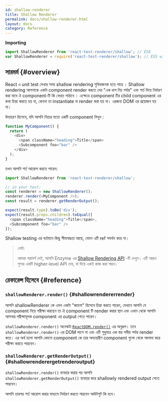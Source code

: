 ```yaml
---
id: shallow-renderer
title: Shallow Renderer
permalink: docs/shallow-renderer.html
layout: docs
category: Reference
---
```


**Importing**

```javascript
import ShallowRenderer from 'react-test-renderer/shallow'; // ES6
var ShallowRenderer = require('react-test-renderer/shallow'); // ES5 with npm
```

## সারমর্ম {#overview}

React এ unit test লেখার সময় shallow rendering সুবিধাজনক হতে পারে । Shallow rendering আপনাকে একটা component render করতে দেয় "এক ধাপ নিচ পর্যন্ত" এবং  শর্ত দিয়ে নির্ধারণ করা যাবে ঐ component-টি কি ফেরত পাঠাবে । এক্ষেত্রে component টির child component এর কথা চিন্তা করতে হয় না, কেননা তা instantiate বা render করা হয় না। এরজন্য DOM এর প্রয়োজন হয় না।


উদাহরণ হিসেবে, যদি আপনি নিচের মতো একটি component লিখুন :

```javascript
function MyComponent() {
  return (
    <div>
      <span className="heading">Title</span>
      <Subcomponent foo="bar" />
    </div>
  );
}
```

তখন আপনি শর্ত আরোপ করতে পারেন:

```javascript
import ShallowRenderer from 'react-test-renderer/shallow';

// in your test:
const renderer = new ShallowRenderer();
renderer.render(<MyComponent />);
const result = renderer.getRenderOutput();

expect(result.type).toBe('div');
expect(result.props.children).toEqual([
  <span className="heading">Title</span>,
  <Subcomponent foo="bar" />
]);
```

Shallow testing এর বর্তমানে কিছু সীমাবদ্ধতা আছে, যেমন এটি ref সমর্থন করে না।

> নোট:
>
> আমরা পরামর্শ দেই, আপনি Enzyme এর  [Shallow Rendering API](https://airbnb.io/enzyme/docs/api/shallow.html) -টি দেখুন। এটি আরও সুন্দর একটি higher-level API দেয়, যা দিয়ে একই কাজ করা সম্ভব। 

## রেফারেন্স হিসেবে {#reference}

### `shallowRenderer.render()` {#shallowrendererrender}

আপনি shallowRenderer কে এমন একটা "জায়গা" হিসেবে চিন্তা করতে পারেন, যেখানে আপনি যে component নিয়ে পরীক্ষা করছেন তা ঐ  component টি  render করার স্থান এবং এখান থেকে আপনি আপনার পরীক্ষামূলক component এর output পেতে পারেন।

`shallowRenderer.render()` অনেকটা [`ReactDOM.render()`](/docs/react-dom.html#render) এর অনুরূপ। তবে `shallowRenderer.render()` এর DOM লাগে না এবং এটি শুধুমাত্র এক স্তর গভীর পর্যন্ত render করে। এর অর্থ হলো আপনি কোনো component কে তার অভ্যন্তরীণ component গুলো থেকে আলাদা করে পরীক্ষা করতে পারবেন।

### `shallowRenderer.getRenderOutput()` {#shallowrenderergetrenderoutput}

`shallowRenderer.render()` ব্যবহার করার পর আপনি `shallowRenderer.getRenderOutput()` ব্যবহার করে shallowly rendered output পেতে পারবেন।

আপনি তারপর শর্ত আরোপ করার মাধ্যমে নির্ধারণ করতে পারবেন আউটপুট কি হবে।
